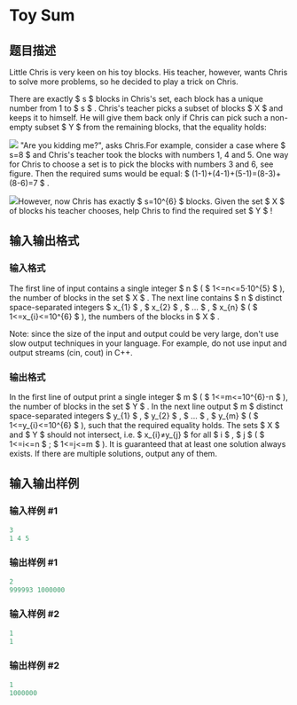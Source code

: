 # Toy Sum

## 题目描述

Little Chris is very keen on his toy blocks. His teacher, however, wants Chris to solve more problems, so he decided to play a trick on Chris.

There are exactly $ s $ blocks in Chris's set, each block has a unique number from 1 to $ s $ . Chris's teacher picks a subset of blocks $ X $ and keeps it to himself. He will give them back only if Chris can pick such a non-empty subset $ Y $ from the remaining blocks, that the equality holds:

![](https://cdn.luogu.com.cn/upload/vjudge_pic/CF405D/b4d7393be6fc1b4dbcb611f61bd1833c6028209f.png) "Are you kidding me?", asks Chris.For example, consider a case where $ s=8 $ and Chris's teacher took the blocks with numbers 1, 4 and 5. One way for Chris to choose a set is to pick the blocks with numbers 3 and 6, see figure. Then the required sums would be equal: $ (1-1)+(4-1)+(5-1)=(8-3)+(8-6)=7 $ .

![](https://cdn.luogu.com.cn/upload/vjudge_pic/CF405D/06454f577b0ffc63bab3fabb48dbf59919f0ef01.png)However, now Chris has exactly $ s=10^{6} $ blocks. Given the set $ X $ of blocks his teacher chooses, help Chris to find the required set $ Y $ !

## 输入输出格式

### 输入格式

The first line of input contains a single integer $ n $ ( $ 1<=n<=5·10^{5} $ ), the number of blocks in the set $ X $ . The next line contains $ n $ distinct space-separated integers $ x_{1} $ , $ x_{2} $ , $ ... $ , $ x_{n} $ ( $ 1<=x_{i}<=10^{6} $ ), the numbers of the blocks in $ X $ .

Note: since the size of the input and output could be very large, don't use slow output techniques in your language. For example, do not use input and output streams (cin, cout) in C++.

### 输出格式

In the first line of output print a single integer $ m $ ( $ 1<=m<=10^{6}-n $ ), the number of blocks in the set $ Y $ . In the next line output $ m $ distinct space-separated integers $ y_{1} $ , $ y_{2} $ , $ ... $ , $ y_{m} $ ( $ 1<=y_{i}<=10^{6} $ ), such that the required equality holds. The sets $ X $ and $ Y $ should not intersect, i.e. $ x_{i}≠y_{j} $ for all $ i $ , $ j $ ( $ 1<=i<=n $ ; $ 1<=j<=m $ ). It is guaranteed that at least one solution always exists. If there are multiple solutions, output any of them.

## 输入输出样例

### 输入样例 #1

```cpp
3
1 4 5

```
### 输出样例 #1

```cpp
2
999993 1000000
```


### 输入样例 #2

```cpp
1
1

```
### 输出样例 #2

```cpp
1
1000000 

```
